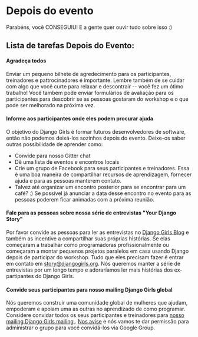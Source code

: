 # Depois do evento

Parabéns, você CONSEGUIU! E a gente quer ouvir tudo sobre isso :)

## Lista de tarefas Depois do Evento:

#### Agradeça todos

Enviar um pequeno bilhete de agredecimento para os participantes, treinadores e pattrocinadores é importante. Lembre também de se cuidar com algo que você curte para relaxar e descontrair -- você fez um ótimo trabalho! Você também pode enviar formulários de avaliação para os participantes para descobrir se as pessoas gostaram do workshop e o que pode ser melhorado na próxima vez.

#### Informe aos participantes onde eles podem procurar ajuda

O objetivo do Django Girls é formar futuros desenvolvedores de software, então não podemos deixá-los sozinhos depois do evento. Deixe-os saber outras possibilidade de aprender como:
- Convide para nosso Gitter chat
- Dê uma lista de eventos e encontros locais
- Crie um grupo de Facebook para seus participantes e treinadores. Essa é uma boa maneira de compartilhar recursos de aprendizagem, fornecer ajuda e para as pessoas manterem contato.
- Talvez até organizar um encontro posterior para se encontrar para um café? :) Se possível já anunciar a data desse encontro no evento para as pessoas poderem ficar animadas com a próxima reunião.

#### Fale para as pessoas sobre nossa série de entrevistas "Your Django Story"

Por favor convide as pessoas para ler as entrevistas no [Django Girls Blog](http://blog.djangogirls.org) e também as incentive a compartilhar suas próprias histórias. Se elas começaram a trabalhar como programadoras profissionalmente ou começaram a montar pequenos projetos paralelos em casa usando Django depois de participar do workshop. Tudo que eles precisam fazer é entrar em contato em story@djangogirls.org. Nós queremos manter a série de entrevistas por um longo tempo e adoraríamos ler mais histórias dos ex-partipantes do Django Girls.

#### Convide seus participantes para nosso mailing Django Girls global

Nós queremos construir uma comunidade global de mulheres que ajudam, empoderam e apoiam uma as outras no aprendizado de como programar. Considere convidar todos os seus participantes e treinadores para [nosso mailing Django Girls mailing ](https://groups.google.com/forum/#!forum/django-girls). [Nos avise](mailto:hello@djangogirls.org) e nós vamos te dar permissão para administrar o grupo para você convidá-los via Google Group.
